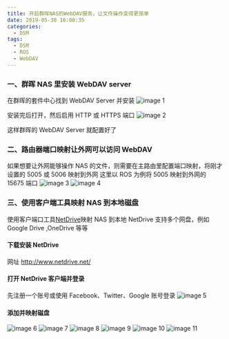 ```yaml
---
title: 开启群晖NAS的WebDAV服务，让文件操作变得更简单
date: 2019-05-30 16:00:35
categories:
  - DSM
tags:
  - DSM
  - ROS
  - WebDAV
---
```


<!--more-->

### 一、群晖 NAS 里安装 WebDAV server

在群晖的套件中心找到 WebDAV Server 并安装
![image 1](1.png)

安装完后打开，然后启用 HTTP 或 HTTPS 端口
![image 2](2.png)

这样群晖的 WebDAV Server 就配置好了

### 二、路由器端口映射让外网可以访问 WebDAV

如果想要让外网能够操作 NAS 的文件，则需要在主路由里配置端口映射，将刚才设置的 5005 或 5006 映射到外网
这里以 ROS 为例将 5005 映射到外网的 15675 端口
![image 3](3.png)
![image 4](4.png)

### 三、使用客户端工具映射 NAS 到本地磁盘

使用客户端口工具[NetDrive](http://www.netdrive.net/)映射 NAS 到本地
NetDrive 支持多个网盘，例如 Google Drive ,OneDrive 等等

#### 下载安装 NetDrive

网址 http://www.netdrive.net/

#### 打开 NetDrive 客户端并登录

先注册一个账号或使用 Facebook、Twitter、Google 账号登录
![image 5](5.png)

#### 添加并映射磁盘

![image 6](6.png)
![image 7](7.png)
![image 8](8.png)
![image 9](9.png)
![image 10](10.png)
![image 11](11.png)
